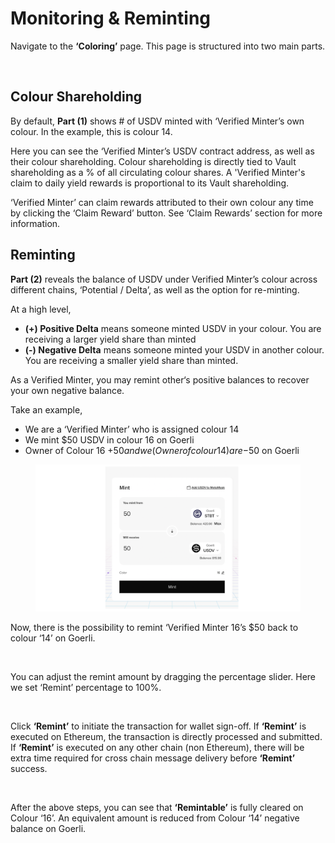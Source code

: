 # Monitoring & Reminting

Navigate to the **‘Coloring’** page. This page is structured into two main parts.

<figure><img src="https://lh7-us.googleusercontent.com/iiMzwynZGSASa6ZXcABrlBk0I1Aw-HqsOyrp6SxKKqUIU55BCy5G1MqoKtDA6gG9yAQdTIDS7uWEE6FIUdk5ulviAEpmJwLsTDMeslP-Cg5wd-SJZvSQ5XgpEgrrif-_3i9iqA1UrZsQ1jUzsMmLeMU" alt=""><figcaption></figcaption></figure>

## Colour Shareholding

By default, **Part (1)** shows # of USDV minted with ‘Verified Minter’s own colour. In the example, this is colour 14.&#x20;

Here you can see the ‘Verified Minter’s USDV contract address, as well as their colour shareholding. Colour shareholding is directly tied to Vault shareholding as a % of all circulating colour shares. A 'Verified Minter's claim to daily yield rewards is proportional to its Vault shareholding.

‘Verified Minter’ can claim rewards attributed to their own colour any time by clicking the ‘Claim Reward’ button. See ‘Claim Rewards’ section for more information.

## Reminting

**Part (2)** reveals the balance of USDV under Verified Minter’s colour across different chains, ‘Potential / Delta’, as well as the option for re-minting.

At a high level,

* **(+) Positive Delta** means someone minted USDV in your colour. You are receiving a larger yield share than minted
* **(-) Negative Delta** means someone minted your USDV in another colour. You are receiving a smaller yield share than minted.

As a Verified Minter, you may remint other‘s positive balances to recover your own negative balance.&#x20;

Take an example,

* We are a ‘Verified Minter’ who is assigned colour 14
* We mint $50 USDV in colour 16 on Goerli
* Owner of Colour 16 +$50 and we (Owner of colour 14) are -$50 on Goerli

<figure><img src="../.gitbook/assets/image (9) (1).png" alt=""><figcaption></figcaption></figure>

Now, there is the possibility to remint ‘Verified Minter 16’s $50 back to colour ‘14’ on Goerli.

<figure><img src="https://lh7-us.googleusercontent.com/LXZIQM0Wnw0nQPHrizXE_4Flw41LYrVtNn6LSgKKvajQ7WJtXXmmIb24Cxq_OHwuiaF8uQSXakl6aA4_Ty9zYj4E0MW4_cIXBsS2zD1g9NeupRE3IgYiTI4lgD89mCV7vkaMJOBO5gHuVYX7PLaZ7R8" alt=""><figcaption></figcaption></figure>

You can adjust the remint amount by dragging the percentage slider. Here we set ‘Remint’ percentage to 100%.

<figure><img src="https://lh7-us.googleusercontent.com/A5TIKraO8ZfTwuECWgP6Q01ItyYXks9Tms_82DsMIKUKGUpiZ67whhd6j8XiPxEqqodjKTVy8dQ9lwR07abpdEainT3UcWmvMQSMC0QwFNsDmFYMoISgRtRx8nrPeaVznF6ac6KV66e3XBeAZCjt8tY" alt=""><figcaption></figcaption></figure>

Click **‘Remint’** to initiate the transaction for wallet sign-off. If **‘Remint’** is executed on Ethereum, the transaction is directly processed and submitted. If **‘Remint’** is executed on any other chain (non Ethereum), there will be extra time required for cross chain message delivery before **‘Remint’** success.

<figure><img src="https://lh7-us.googleusercontent.com/ra2w01_PxQYrZlUEDZp4RugFLcXT0-y0mRDel_d_p_eMw72VI9ya4b2DhVZPBcHnhFXuQaoDAhZ2kNrJHrSeFcUsU6K2wiCpiFW9kR6YoZR_gEVZXNsykUgKxUKVOo8XHEuDTe81USmPfPZnR7fQKf4" alt=""><figcaption></figcaption></figure>

After the above steps, you can see that **‘Remintable’** is fully cleared on Colour ‘16’. An equivalent amount is reduced from Colour ‘14’ negative balance on Goerli.

<figure><img src="https://lh7-us.googleusercontent.com/N23f0rVJw4XnSWYE4Ht1bpMHHCPdivr6DHk7GUWevQdR5AzrQzrN1soPsdhXFmiv-j06dhTG0Ui6HDgnxMs4jlXB32QbgE7P68O2vW-ExSBdLs7QKA6vSu3jS0_ky0Svb9_uU0zj6ncVPZzF4A1OOM0" alt=""><figcaption></figcaption></figure>

